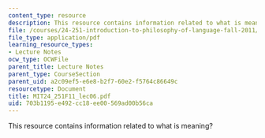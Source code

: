 ```yaml
---
content_type: resource
description: This resource contains information related to what is meaning?
file: /courses/24-251-introduction-to-philosophy-of-language-fall-2011/703b1195e492cc18ee00569ad00b56ca_MIT24_251F11_lec06.pdf
file_type: application/pdf
learning_resource_types:
- Lecture Notes
ocw_type: OCWFile
parent_title: Lecture Notes
parent_type: CourseSection
parent_uid: a2c09ef5-e6e8-b2f7-60e2-f5764c86649c
resourcetype: Document
title: MIT24_251F11_lec06.pdf
uid: 703b1195-e492-cc18-ee00-569ad00b56ca
---
```

This resource contains information related to what is meaning?